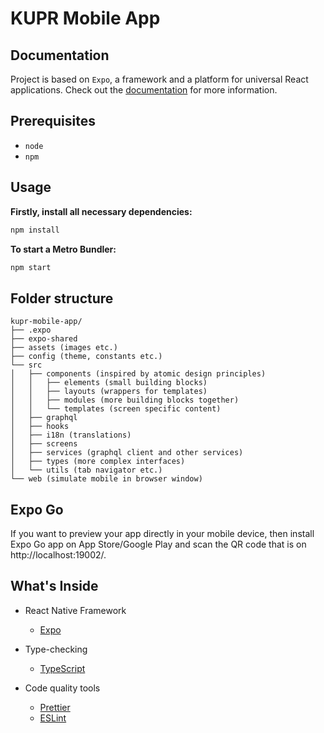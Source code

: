 # KUPR Mobile App

## Documentation

Project is based on `Expo`, a framework and a platform for universal React applications. Check out the [documentation](https://docs.expo.dev/) for more information.

## Prerequisites

- `node`
- `npm`

## Usage

**Firstly, install all necessary dependencies:**

```sh
npm install
```

**To start a Metro Bundler:**

```sh
npm start
```

## Folder structure

```
kupr-mobile-app/
├── .expo
├── expo-shared
├── assets (images etc.)
├── config (theme, constants etc.)
└── src
│   ├── components (inspired by atomic design principles)
│   │   ├── elements (small building blocks)
│   │   ├── layouts (wrappers for templates)
│   │   ├── modules (more building blocks together)
│   │   └── templates (screen specific content)
│   ├── graphql
│   ├── hooks
│   ├── i18n (translations)
│   ├── screens
│   ├── services (graphql client and other services)
│   ├── types (more complex interfaces)
│   └── utils (tab navigator etc.)
└── web (simulate mobile in browser window)
```

## Expo Go

If you want to preview your app directly in your mobile device, then install Expo Go app on App Store/Google Play and scan the QR code that is on http://localhost:19002/.

## What's Inside

- React Native Framework

  - [Expo](https://expo.dev/)

- Type-checking

  - [TypeScript](https://www.typescriptlang.org/docs/home.html)

- Code quality tools

  - [Prettier](https://prettier.io/)
  - [ESLint](https://eslint.org/)
